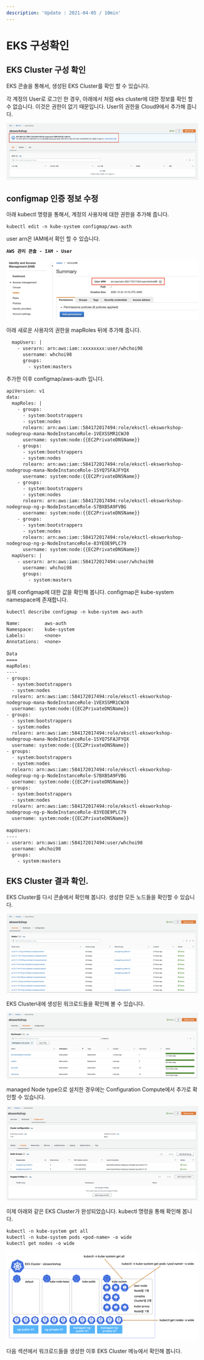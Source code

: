 ```yaml
---
description: 'Update : 2021-04-05 / 10min'
---
```


# EKS 구성확인

## EKS Cluster 구성 확인 

EKS 콘솔을 통해서, 생성된 EKS Cluster를 확인 할 수 있습니다.

각 계정의 User로 로그인 한 경우, 아래에서 처럼 eks cluster에 대한 정보를 확인 할 수 없습니다. 이것은 권한이 없기 때문입니다. User의 권한을 Cloud9에서 추가해 줍니다.  

![](../.gitbook/assets/image%20%28170%29.png)

## configmap 인증 정보 수정

아래 kubectl 명령을 통해서, 계정의 사용자에 대한 권한을 추가해 줍니다.

```text
kubectl edit -n kube-system configmap/aws-auth
```

user arn은 IAM에서 확인 할 수 있습니다. 

**`AWS 관리 콘솔 - IAM - User`**

![](../.gitbook/assets/image%20%28168%29.png)

아래 새로운 사용자의 권한을 mapRoles 뒤에 추가해 줍니다.

```text
  mapUsers: |
    - userarn: arn:aws:iam::xxxxxxxx:user/whchoi98
      username: whchoi98
      groups:
        - system:masters
```

추가한 이후 configmap/aws-auth 입니다.

```text
apiVersion: v1
data:
  mapRoles: |
    - groups:
      - system:bootstrappers
      - system:nodes
      rolearn: arn:aws:iam::584172017494:role/eksctl-eksworkshop-nodegroup-mana-NodeInstanceRole-1VEXSSMR1CWJ0
      username: system:node:{{EC2PrivateDNSName}}
    - groups:
      - system:bootstrappers
      - system:nodes
      rolearn: arn:aws:iam::584172017494:role/eksctl-eksworkshop-nodegroup-mana-NodeInstanceRole-1SYQ7SFAJFYQX
      username: system:node:{{EC2PrivateDNSName}}
    - groups:
      - system:bootstrappers
      - system:nodes
      rolearn: arn:aws:iam::584172017494:role/eksctl-eksworkshop-nodegroup-ng-p-NodeInstanceRole-S7BXB5A9FVBG
      username: system:node:{{EC2PrivateDNSName}}
    - groups:
      - system:bootstrappers
      - system:nodes
      rolearn: arn:aws:iam::584172017494:role/eksctl-eksworkshop-nodegroup-ng-p-NodeInstanceRole-83YEOE9PLC79
      username: system:node:{{EC2PrivateDNSName}}
  mapUsers: |
    - userarn: arn:aws:iam::584172017494:user/whchoi98
      username: whchoi98
      groups:
        - system:masters
```

실제 configmap에 대한 값을 확인해 봅니다. configmap은 kube-system namespace에 존재합니다.

```text
kubectl describe configmap -n kube-system aws-auth
```

```text
Name:         aws-auth
Namespace:    kube-system
Labels:       <none>
Annotations:  <none>

Data
====
mapRoles:
----
- groups:
  - system:bootstrappers
  - system:nodes
  rolearn: arn:aws:iam::584172017494:role/eksctl-eksworkshop-nodegroup-mana-NodeInstanceRole-1VEXSSMR1CWJ0
  username: system:node:{{EC2PrivateDNSName}}
- groups:
  - system:bootstrappers
  - system:nodes
  rolearn: arn:aws:iam::584172017494:role/eksctl-eksworkshop-nodegroup-mana-NodeInstanceRole-1SYQ7SFAJFYQX
  username: system:node:{{EC2PrivateDNSName}}
- groups:
  - system:bootstrappers
  - system:nodes
  rolearn: arn:aws:iam::584172017494:role/eksctl-eksworkshop-nodegroup-ng-p-NodeInstanceRole-S7BXB5A9FVBG
  username: system:node:{{EC2PrivateDNSName}}
- groups:
  - system:bootstrappers
  - system:nodes
  rolearn: arn:aws:iam::584172017494:role/eksctl-eksworkshop-nodegroup-ng-p-NodeInstanceRole-83YEOE9PLC79
  username: system:node:{{EC2PrivateDNSName}}

mapUsers:
----
- userarn: arn:aws:iam::584172017494:user/whchoi98
  username: whchoi98
  groups:
    - system:masters
```

## EKS Cluster 결과 확인.

EKS Cluster를 다시 콘솔에서 확인해 봅니다. 생성한 모든 노드들을 확인할 수 있습니다.

![](../.gitbook/assets/image%20%28172%29.png)

EKS Cluster내에 생성된 워크로드들을 확인해 볼 수 있습니다.

![](../.gitbook/assets/image%20%28173%29.png)

managed Node type으로 설치한 경우에는 Configuration Compute에서 추가로 확인할 수 있습니다.

![](../.gitbook/assets/image%20%28169%29.png)

이제 아래와 같은 EKS Cluster가 완성되었습니다. kubectl 명령을 통해 확인해 봅니다.

```text
kubectl -n kube-system get all
kubectl -n kube-system pods <pod-name> -o wide
kubectl get nodes -o wide

```

![](../.gitbook/assets/image%20%28171%29.png)

다음 섹션에서 워크로드들을 생성한 이후 EKS Cluster 메뉴에서 확인해 봅니다.



